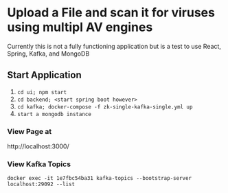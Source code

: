 # Upload a File and scan it for viruses using multipl AV engines

Currently this is not a fully functioning application but is a test to use React, Spring, Kafka, and MongoDB


## Start Application
1. `cd ui; npm start`
2. `cd backend; <start spring boot however>`
3. `cd kafka; docker-compose -f zk-single-kafka-single.yml up`
4. `start a mongodb instance`

### View Page at
http://localhost:3000/ 


### View Kafka Topics

`docker exec -it 1e7fbc54ba31 kafka-topics --bootstrap-server localhost:29092 --list`